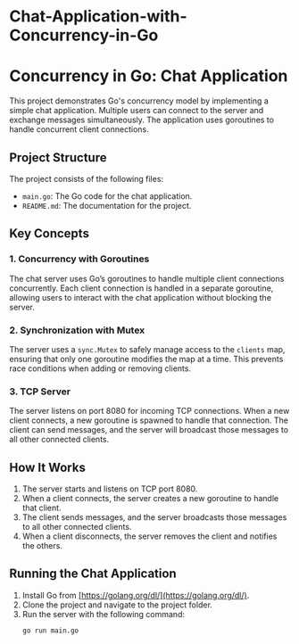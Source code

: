 # Chat-Application-with-Concurrency-in-Go
# Concurrency in Go: Chat Application

This project demonstrates Go's concurrency model by implementing a simple chat application. Multiple users can connect to the server and exchange messages simultaneously. The application uses goroutines to handle concurrent client connections.

## Project Structure

The project consists of the following files:

- `main.go`: The Go code for the chat application.
- `README.md`: The documentation for the project.

## Key Concepts

### 1. **Concurrency with Goroutines**
The chat server uses Go’s goroutines to handle multiple client connections concurrently. Each client connection is handled in a separate goroutine, allowing users to interact with the chat application without blocking the server.

### 2. **Synchronization with Mutex**
The server uses a `sync.Mutex` to safely manage access to the `clients` map, ensuring that only one goroutine modifies the map at a time. This prevents race conditions when adding or removing clients.

### 3. **TCP Server**
The server listens on port 8080 for incoming TCP connections. When a new client connects, a new goroutine is spawned to handle that connection. The client can send messages, and the server will broadcast those messages to all other connected clients.

## How It Works

1. The server starts and listens on TCP port 8080.
2. When a client connects, the server creates a new goroutine to handle that client.
3. The client sends messages, and the server broadcasts those messages to all other connected clients.
4. When a client disconnects, the server removes the client and notifies the others.

## Running the Chat Application

1. Install Go from [https://golang.org/dl/](https://golang.org/dl/).
2. Clone the project and navigate to the project folder.
3. Run the server with the following command:
   ```bash
   go run main.go
